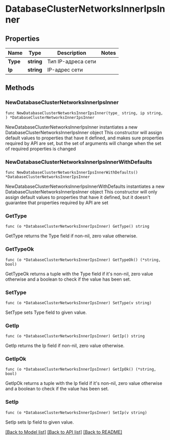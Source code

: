 # DatabaseClusterNetworksInnerIpsInner

## Properties

Name | Type | Description | Notes
------------ | ------------- | ------------- | -------------
**Type** | **string** | Тип IP-адреса сети | 
**Ip** | **string** | IP-адрес сети | 

## Methods

### NewDatabaseClusterNetworksInnerIpsInner

`func NewDatabaseClusterNetworksInnerIpsInner(type_ string, ip string, ) *DatabaseClusterNetworksInnerIpsInner`

NewDatabaseClusterNetworksInnerIpsInner instantiates a new DatabaseClusterNetworksInnerIpsInner object
This constructor will assign default values to properties that have it defined,
and makes sure properties required by API are set, but the set of arguments
will change when the set of required properties is changed

### NewDatabaseClusterNetworksInnerIpsInnerWithDefaults

`func NewDatabaseClusterNetworksInnerIpsInnerWithDefaults() *DatabaseClusterNetworksInnerIpsInner`

NewDatabaseClusterNetworksInnerIpsInnerWithDefaults instantiates a new DatabaseClusterNetworksInnerIpsInner object
This constructor will only assign default values to properties that have it defined,
but it doesn't guarantee that properties required by API are set

### GetType

`func (o *DatabaseClusterNetworksInnerIpsInner) GetType() string`

GetType returns the Type field if non-nil, zero value otherwise.

### GetTypeOk

`func (o *DatabaseClusterNetworksInnerIpsInner) GetTypeOk() (*string, bool)`

GetTypeOk returns a tuple with the Type field if it's non-nil, zero value otherwise
and a boolean to check if the value has been set.

### SetType

`func (o *DatabaseClusterNetworksInnerIpsInner) SetType(v string)`

SetType sets Type field to given value.


### GetIp

`func (o *DatabaseClusterNetworksInnerIpsInner) GetIp() string`

GetIp returns the Ip field if non-nil, zero value otherwise.

### GetIpOk

`func (o *DatabaseClusterNetworksInnerIpsInner) GetIpOk() (*string, bool)`

GetIpOk returns a tuple with the Ip field if it's non-nil, zero value otherwise
and a boolean to check if the value has been set.

### SetIp

`func (o *DatabaseClusterNetworksInnerIpsInner) SetIp(v string)`

SetIp sets Ip field to given value.



[[Back to Model list]](../README.md#documentation-for-models) [[Back to API list]](../README.md#documentation-for-api-endpoints) [[Back to README]](../README.md)


